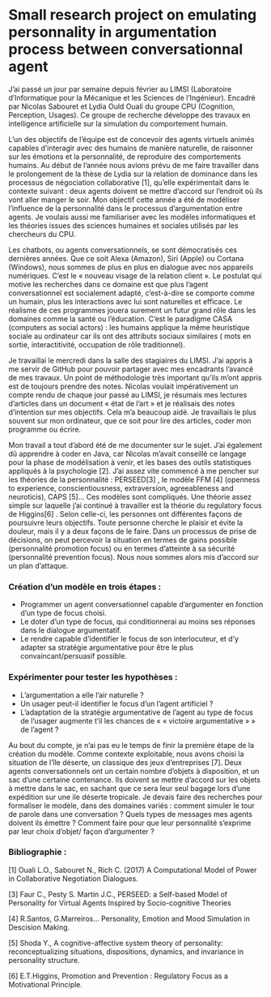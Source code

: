 # Small research project on emulating personnality in argumentation process between conversationnal agent

J’ai passé un jour par semaine depuis février au LIMSI  (Laboratoire d’Informatique pour la Mécanique et les Sciences de l’Ingénieur). Encadré par Nicolas Sabouret et Lydia Ould Ouali du groupe CPU (Cognition, Perception, Usages). Ce groupe de recherche développe des travaux en intelligence artificielle sur la simulation du comportement humain. 

L’un des objectifs de l’équipe est de concevoir des agents virtuels animés capables d’interagir avec des humains de manière naturelle, de raisonner sur les émotions et la personnalité, de reproduire des comportements humains.  Au début de l’année nous avions prévu de me faire travailler dans le prolongement de la thèse de Lydia sur la relation de dominance dans les processus de négociation collaborative [1], qu’elle expérimentait dans le contexte suivant : deux agents doivent se mettre d’accord sur l’endroit où ils vont aller manger le soir. Mon objectif cette année a été de modéliser l’influence de la personnalité dans le processus d’argumentation entre agents. Je voulais aussi me familiariser avec les modèles informatiques et les théories issues des sciences humaines et sociales utilisés par les chercheurs du CPU.  

Les chatbots, ou agents conversationnels, se sont démocratisés ces dernières années. Que ce soit Alexa (Amazon), Siri (Apple) ou Cortana (Windows), nous sommes de plus en plus en dialogue avec nos appareils numériques. C’est le « nouveau visage de la relation client ». Le postulat qui motive les recherches dans ce domaine est que plus l’agent conversationnel est socialement adapté, c’est-à-dire se comporte comme un humain, plus les interactions avec lui sont naturelles et efficace. Le réalisme de ces programmes jouera surement un futur grand rôle dans les domaines comme la santé ou l’éducation. C’est le paradigme CASA (computers as social actors) : les humains applique la même heuristique sociale au ordinateur car ils ont des attributs sociaux similaires ( mots en sortie, interactitivité, occupation de rôle traditionnel). 
 
Je travaillai le mercredi dans la salle des stagiaires du LIMSI. J’ai appris à me servir de GitHub pour pouvoir partager avec mes encadrants l’avancé de mes travaux. Un point de méthodologie très important qu’ils m’ont appris est de toujours prendre des notes. Nicolas voulait impérativement un compte rendu de chaque jour passé au LIMSI, je résumais mes lectures d’articles dans un document « état de l’art » et je réalisais des notes d’intention sur mes objectifs. Cela m’a beaucoup aidé. Je travaillais le plus souvent sur mon ordinateur, que ce soit pour lire des articles, coder mon programme ou écrire. 

Mon travail a tout d’abord été de me documenter sur le sujet. J’ai également dû apprendre à coder en Java, car Nicolas m’avait conseillé ce langage pour la phase de modélisation à venir, et les bases des outils statistiques appliqués à la psychologie [2]. J’ai assez vite commencé à me pencher sur les théories de la personnalité : PERSEED[3] , le modèle FFM [4] (openness to experience, conscientiousness, extraversion, agreeableness and neuroticis), CAPS [5]… Ces modèles sont compliqués. Une théorie assez simple sur laquelle j’ai continué à travailler est la théorie du regulatory focus de Higgins[6] . Selon celle-ci, les personnes ont différentes façons de poursuivre leurs objectifs. Toute personne cherche le plaisir et évite la douleur, mais il y a deux façons de le faire. Dans un processus de prise de décisions, on peut percevoir la situation en termes de gains possible (personnalité promotion focus) ou en termes d’atteinte à sa sécurité (personnalité prevention focus). Nous nous sommes alors mis d’accord sur un plan d’attaque. 

### Création d’un modèle en trois étapes : 
- Programmer un agent conversationnel capable d’argumenter en fonction d’un type de focus choisi.  
- Le doter d’un type de focus, qui conditionnerai au moins ses réponses dans le dialogue argumentatif. 
- Le rendre capable d’identifier le focus de son interlocuteur, et d’y adapter sa stratégie argumentative pour être le plus convaincant/persuasif possible. 
 
### Expérimenter pour tester les hypothèses : 
- L’argumentation a elle l’air naturelle ?  
- Un usager peut-il identifier le focus d’un l’agent artificiel ? 
- L’adaptation de la stratégie argumentative de l’agent au type de focus de l’usager augmente t’il les chances de « « victoire argumentative » » de l’agent ? 


 
Au bout du compte, je n’ai pas eu le temps de finir la première étape de la création du modèle. 
Comme contexte exploitable, nous avons choisi la situation de l’île déserte, un classique des jeux d’entreprises [7]. Deux agents conversationnels ont un certain nombre d’objets à disposition, et un sac d’une certaine contenance. Ils doivent se mettre d’accord sur les objets à mettre dans le sac, en sachant que ce sera leur seul bagage lors d’une expédition sur une ile déserte tropicale.  Je devais faire des recherches pour formaliser le modèle, dans des domaines variés : comment simuler le tour de parole dans une conversation ? Quels types de messages mes agents doivent ils émettre ? Comment faire pour que leur personnalité s’exprime par leur choix d’objet/ façon d’argumenter ?


### Bibliographie : 
 
[1] Ouali L.O., Sabouret N., Rich C. (2017) A Computational Model of Power in Collaborative Negotiation Dialogues. 

[3] Faur C., Pesty S. Martin J.C., PERSEED: a Self-based Model of Personality for Virtual Agents Inspired by Socio-cognitive Theories 

[4] R.Santos, G.Marreiros… Personality, Emotion and Mood Simulation in Descision Making. 

[5] Shoda Y., A cognitive-affective system theory of personality: reconceptualizing situations, dispositions, dynamics, and invariance in personality structure. 

[6] E.T.Higgins, Promotion and Prevention : Regulatory Focus as a Motivational Principle. 
